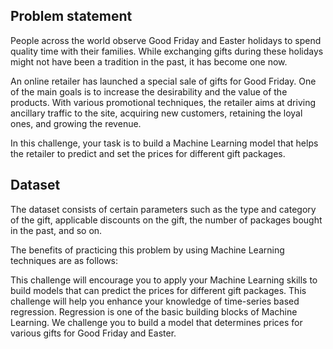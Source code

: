 ## Problem statement

People across the world observe Good Friday and Easter holidays to spend quality time with their families. While exchanging gifts during these holidays might not have been a tradition in the past, it has become one now.

An online retailer has launched a special sale of gifts for Good Friday. One of the main goals is to increase the desirability and the value of the products. With various promotional techniques, the retailer aims at driving ancillary traffic to the site, acquiring new customers, retaining the loyal ones, and growing the revenue. 

In this challenge, your task is to build a Machine Learning model that helps the retailer to predict and set the prices for different gift packages.

## Dataset

The dataset consists of certain parameters such as the type and category of the gift, applicable discounts on the gift, the number of packages bought in the past, and so on.

The benefits of practicing this problem by using Machine Learning techniques are as follows:

This challenge will encourage you to apply your Machine Learning skills to build models that can predict the prices for different gift packages.
This challenge will help you enhance your knowledge of time-series based regression. Regression is one of the basic building blocks of Machine Learning.
We challenge you to build a model that determines prices for various gifts for Good Friday and Easter.
